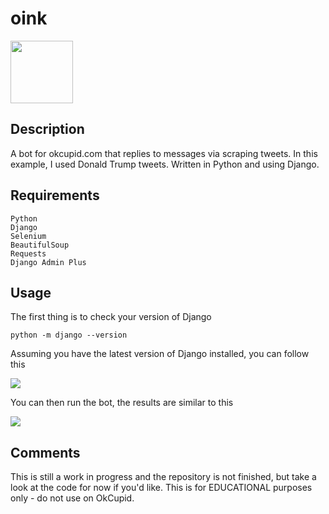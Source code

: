 # oink

<img src="https://cdn4.iconfinder.com/data/icons/pig-cartoon-emoji/742/pig-cartoon-emoji-animal-cute-014-512.png" height="100" width="100">

## Description
A bot for okcupid.com that replies to messages via scraping tweets. In this example, I used Donald Trump tweets. Written in Python and using Django.

## Requirements


```
Python
Django
Selenium
BeautifulSoup 
Requests
Django Admin Plus

```



## Usage

The first thing is to check your version of Django

``` python -m django --version ```

Assuming you have the latest version of Django installed, you can follow this

<img src="https://scontent-sjc2-1.xx.fbcdn.net/v/t34.0-12/14182494_1135152416524153_826175419_n.png?oh=4f744b903f15808600f64c43ed033ea7&oe=57C8AA67">

You can then run the bot, the results are similar to this

<img src="http://www.grapesoda.org/convo.png">

## Comments

This is still a work in progress and the repository is not finished, but take a look at the code for now if you'd like. This is for EDUCATIONAL purposes only - do not use on OkCupid. 
